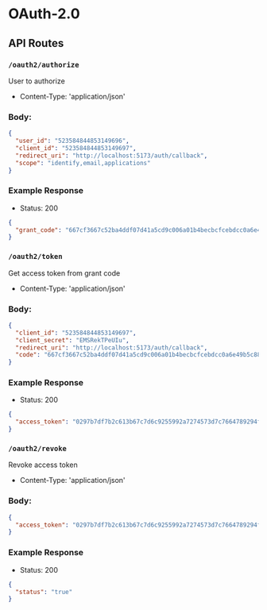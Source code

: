 # OAuth-2.0

## API Routes

### `/oauth2/authorize`
User to authorize
* Content-Type: 'application/json'
  
### Body:
```json
{
  "user_id": "523584844853149696",
  "client_id": "523584844853149697",
  "redirect_uri": "http://localhost:5173/auth/callback",
  "scope": "identify,email,applications"	
}
```

### Example Response

* Status: 200

```json
{
  "grant_code": "667cf3667c52ba4ddf07d41a5cd9c006a01b4becbcfcebdcc0a6e49b5c883edb"
}
```
 
### `/oauth2/token`
Get access token from grant code
* Content-Type: 'application/json'

### Body:
```json
{
  "client_id": "523584844853149697",
  "client_secret": "EMSRekTPeUIu",
  "redirect_uri": "http://localhost:5173/auth/callback",
  "code": "667cf3667c52ba4ddf07d41a5cd9c006a01b4becbcfcebdcc0a6e49b5c883edb"	
}
```

### Example Response

* Status: 200

```json
{
  "access_token": "0297b7df7b2c613b67c7d6c9255992a7274573d7c7664789294f8854c611eaef"
}
```

### `/oauth2/revoke`
Revoke access token
* Content-Type: 'application/json'

### Body:
```json
{
  "access_token": "0297b7df7b2c613b67c7d6c9255992a7274573d7c7664789294f8854c611eaef"
}
```

### Example Response

* Status: 200

```json
{
  "status": "true"
}
```
